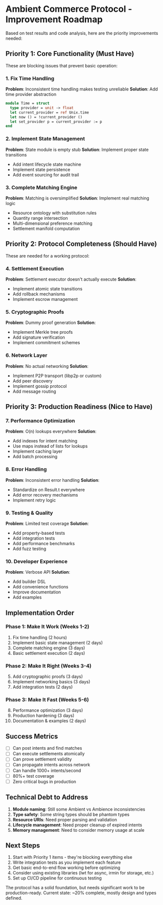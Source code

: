 # Ambient Commerce Protocol - Improvement Roadmap

Based on test results and code analysis, here are the priority improvements needed:

## Priority 1: Core Functionality (Must Have)
These are blocking issues that prevent basic operation:

### 1. Fix Time Handling
**Problem**: Inconsistent time handling makes testing unreliable
**Solution**: Add time provider abstraction
```ocaml
module Time = struct
  type provider = unit -> float
  let current_provider = ref Unix.time
  let now () = !current_provider ()
  let set_provider p = current_provider := p
end
```

### 2. Implement State Management
**Problem**: State module is empty stub
**Solution**: Implement proper state transitions
- Add intent lifecycle state machine
- Implement state persistence
- Add event sourcing for audit trail

### 3. Complete Matching Engine
**Problem**: Matching is oversimplified
**Solution**: Implement real matching logic
- Resource ontology with substitution rules
- Quantity range intersection
- Multi-dimensional preference matching
- Settlement manifold computation

## Priority 2: Protocol Completeness (Should Have)
These are needed for a working protocol:

### 4. Settlement Execution
**Problem**: Settlement executor doesn't actually execute
**Solution**:
- Implement atomic state transitions
- Add rollback mechanisms
- Implement escrow management

### 5. Cryptographic Proofs
**Problem**: Dummy proof generation
**Solution**:
- Implement Merkle tree proofs
- Add signature verification
- Implement commitment schemes

### 6. Network Layer
**Problem**: No actual networking
**Solution**:
- Implement P2P transport (libp2p or custom)
- Add peer discovery
- Implement gossip protocol
- Add message routing

## Priority 3: Production Readiness (Nice to Have)

### 7. Performance Optimization
**Problem**: O(n) lookups everywhere
**Solution**:
- Add indexes for intent matching
- Use maps instead of lists for lookups
- Implement caching layer
- Add batch processing

### 8. Error Handling
**Problem**: Inconsistent error handling
**Solution**:
- Standardize on Result.t everywhere
- Add error recovery mechanisms
- Implement retry logic

### 9. Testing & Quality
**Problem**: Limited test coverage
**Solution**:
- Add property-based tests
- Add integration tests
- Add performance benchmarks
- Add fuzz testing

### 10. Developer Experience
**Problem**: Verbose API
**Solution**:
- Add builder DSL
- Add convenience functions
- Improve documentation
- Add examples

## Implementation Order

### Phase 1: Make It Work (Weeks 1-2)
1. Fix time handling (2 hours)
2. Implement basic state management (2 days)
3. Complete matching engine (3 days)
4. Basic settlement execution (2 days)

### Phase 2: Make It Right (Weeks 3-4)
5. Add cryptographic proofs (3 days)
6. Implement networking basics (3 days)
7. Add integration tests (2 days)

### Phase 3: Make It Fast (Weeks 5-6)
8. Performance optimization (3 days)
9. Production hardening (3 days)
10. Documentation & examples (2 days)

## Success Metrics

- [ ] Can post intents and find matches
- [ ] Can execute settlements atomically
- [ ] Can prove settlement validity
- [ ] Can propagate intents across network
- [ ] Can handle 1000+ intents/second
- [ ] 80%+ test coverage
- [ ] Zero critical bugs in production

## Technical Debt to Address

1. **Module naming**: Still some Ambient vs Ambience inconsistencies
2. **Type safety**: Some string types should be phantom types
3. **Resource URIs**: Need proper parsing and validation
4. **Lifecycle management**: Need proper cleanup of expired intents
5. **Memory management**: Need to consider memory usage at scale

## Next Steps

1. Start with Priority 1 items - they're blocking everything else
2. Write integration tests as you implement each feature
3. Get basic end-to-end flow working before optimizing
4. Consider using existing libraries (lwt for async, irmin for storage, etc.)
5. Set up CI/CD pipeline for continuous testing

The protocol has a solid foundation, but needs significant work to be production-ready.
Current state: ~20% complete, mostly design and types defined.